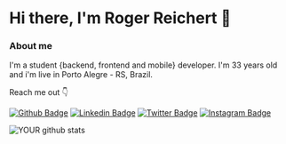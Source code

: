 # Hi there, I'm Roger Reichert 👋

### About me
I'm a student {backend, frontend and mobile} developer.
I'm 33 years old and i'm live in Porto Alegre - RS, Brazil.

Reach me out 👇

[![Github Badge](https://img.shields.io/badge/-Github-000?style=flat-square&logo=Github&logoColor=white&link=https://github.com/fagnerpsantos)](https://github.com/rogereichert)
[![Linkedin Badge](https://img.shields.io/badge/-LinkedIn-blue?style=flat-square&logo=Linkedin&logoColor=white&link=https://www.linkedin.com/in/rogereichert/)](https://www.linkedin.com/in/rogerhreichert/)
[![Twitter Badge](https://img.shields.io/badge/-Twitter-1ca0f1?style=flat-square&labelColor=1ca0f1&logo=twitter&logoColor=white&link=https://twitter.com/fagnerpsantos)](https://twitter.com/rogereichert)
[![Instagram Badge](https://img.shields.io/badge/-Instagram-E4405F?style=flat-square&labelColor=E4405F&logo=instagram&logoColor=white&link=https://www.instagram.com/rogereichert/)](https://www.instagram.com/rogereichert/)


![YOUR github stats](https://github-readme-stats.vercel.app/api?username=rogereichert)
